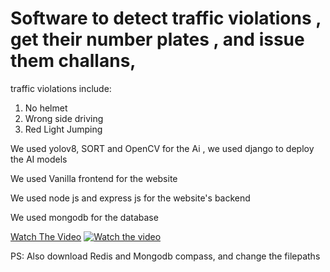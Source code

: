 # Software to detect traffic violations , get their number plates , and issue them challans,

traffic violations include:

1. No helmet
2. Wrong side driving
3. Red Light Jumping

We used yolov8, SORT and OpenCV for the Ai , we used django to deploy the AI models

We used Vanilla frontend for the website

We used node js and express js for the website's backend

We used mongodb for the database

[Watch The Video](https://youtu.be/5HeLBuN6AEQ)
[![Watch the video](https://img.youtube.com/vi/5HeLBuN6AEQ/0.jpg)](https://youtu.be/5HeLBuN6AEQ)

PS: Also download Redis and Mongodb compass, and change the filepaths
